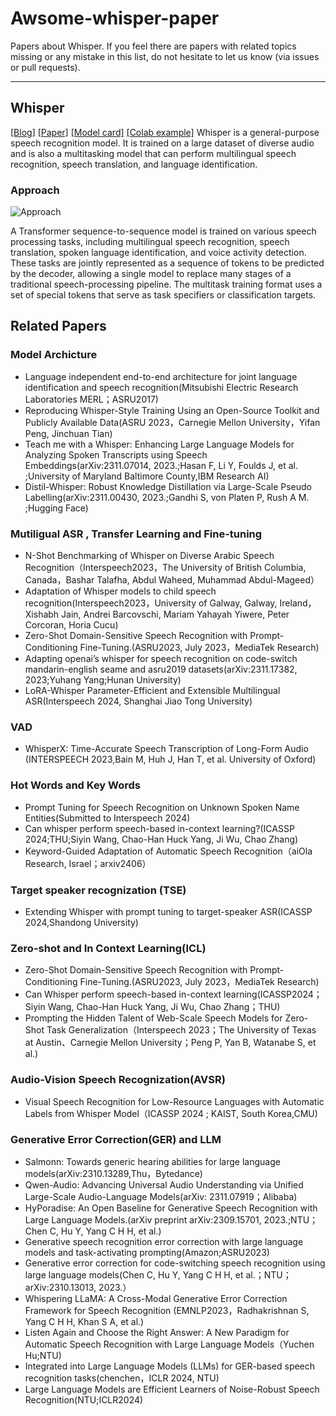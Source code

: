 # Awsome-whisper-paper

Papers about Whisper. If you feel there are papers with related topics missing or any mistake in this list, do not hesitate to let us know (via issues or pull requests). 

---


## Whisper

[[Blog]](https://openai.com/blog/whisper)
[[Paper]](https://arxiv.org/abs/2212.04356)
[[Model card]](https://github.com/openai/whisper/blob/main/model-card.md)
[[Colab example]](https://colab.research.google.com/github/openai/whisper/blob/master/notebooks/LibriSpeech.ipynb)
Whisper is a general-purpose speech recognition model. It is trained on a large dataset of diverse audio and is also a multitasking model that can perform multilingual speech recognition, speech translation, and language identification.


### Approach

![Approach](https://raw.githubusercontent.com/openai/whisper/main/approach.png)

A Transformer sequence-to-sequence model is trained on various speech processing tasks, including multilingual speech recognition, speech translation, spoken language identification, and voice activity detection. These tasks are jointly represented as a sequence of tokens to be predicted by the decoder, allowing a single model to replace many stages of a traditional speech-processing pipeline. The multitask training format uses a set of special tokens that serve as task specifiers or classification targets.



## Related Papers

### Model Archicture
* Language independent end-to-end architecture for joint language identification and speech recognition(Mitsubishi Electric Research Laboratories MERL；ASRU2017)
* Reproducing Whisper-Style Training Using an Open-Source Toolkit and Publicly Available Data(ASRU 2023，Carnegie Mellon University，Yifan Peng, Jinchuan Tian)
* Teach me with a Whisper: Enhancing Large Language Models for Analyzing Spoken Transcripts using Speech Embeddings(arXiv:2311.07014, 2023.;Hasan F, Li Y, Foulds J, et al. ;University of Maryland Baltimore County,IBM Research AI)
* Distil-Whisper: Robust Knowledge Distillation via Large-Scale Pseudo Labelling(arXiv:2311.00430, 2023.;Gandhi S, von Platen P, Rush A M. ;Hugging Face)

### Mutiligual ASR , Transfer Learning and Fine-tuning
* N-Shot Benchmarking of Whisper on Diverse Arabic Speech Recognition（Interspeech2023，The University of British Columbia, Canada，Bashar Talafha, Abdul Waheed, Muhammad Abdul-Mageed）
* Adaptation of Whisper models to child speech recognition(Interspeech2023，University of Galway, Galway, Ireland，Xishabh Jain, Andrei Barcovschi, Mariam Yahayah Yiwere, Peter Corcoran, Horia Cucu)
* Zero-Shot Domain-Sensitive Speech Recognition with Prompt-Conditioning Fine-Tuning.(ASRU2023, July 2023，MediaTek Research)
* Adapting openai’s whisper for speech recognition on code-switch mandarin-english seame and asru2019 datasets(arXiv:2311.17382, 2023;Yuhang Yang;Hunan University)
* LoRA-Whisper Parameter-Efficient and Extensible Multilingual ASR(Interspeech 2024, Shanghai Jiao Tong University)

### VAD
* WhisperX: Time-Accurate Speech Transcription of Long-Form Audio (INTERSPEECH 2023,Bain M, Huh J, Han T, et al. University of Oxford)


### Hot Words and Key Words
* Prompt Tuning for Speech Recognition on Unknown Spoken Name Entities(Submitted to Interspeech 2024)
* Can whisper perform speech-based in-context learning?(ICASSP 2024;THU;Siyin Wang, Chao-Han Huck Yang, Ji Wu, Chao Zhang)
* Keyword-Guided Adaptation of Automatic Speech Recognition（aiOla Research, Israel；arxiv2406）


### Target speaker recognization (TSE)
* Extending Whisper with prompt tuning to target-speaker ASR(ICASSP 2024,Shandong University)

### Zero-shot and In Context Learning(ICL)
* Zero-Shot Domain-Sensitive Speech Recognition with Prompt-Conditioning Fine-Tuning.(ASRU2023, July 2023，MediaTek Research)
* Can Whisper perform speech-based in-context learning(ICASSP2024；Siyin Wang, Chao-Han Huck Yang, Ji Wu, Chao Zhang；THU)
* Prompting the Hidden Talent of Web-Scale Speech Models for Zero-Shot Task Generalization（Interspeech 2023；The University of Texas at Austin、Carnegie Mellon University；Peng P, Yan B, Watanabe S, et al.)

### Audio-Vision Speech Recognization(AVSR)
* Visual Speech Recognition for Low-Resource Languages with Automatic Labels from Whisper Model（ICASSP 2024 ; KAIST, South Korea,CMU)


### Generative Error Correction(GER) and LLM
* Salmonn: Towards generic hearing abilities for large language models(arXiv:2310.13289,Thu，Bytedance)
* Qwen-Audio: Advancing Universal Audio Understanding via Unified Large-Scale Audio-Language Models(arXiv: 2311.07919；Alibaba)
* HyPoradise: An Open Baseline for Generative Speech Recognition with Large Language Models.(arXiv preprint arXiv:2309.15701, 2023.;NTU；Chen C, Hu Y, Yang C H H, et al.)
* Generative speech recognition error correction with large language models and task-activating prompting(Amazon;ASRU2023)
* Generative error correction for code-switching speech recognition using large language models(Chen C, Hu Y, Yang C H H, et al.；NTU；arXiv:2310.13013, 2023.）
* Whispering LLaMA: A Cross-Modal Generative Error Correction Framework for Speech Recognition (EMNLP2023，Radhakrishnan S, Yang C H H, Khan S A, et al.)
* Listen Again and Choose the Right Answer: A New Paradigm for Automatic Speech Recognition with Large Language Models（Yuchen Hu;NTU)
* Integrated into Large Language Models (LLMs) for GER-based speech recognition tasks(chenchen，ICLR 2024, NTU)
* Large Language Models are Efficient Learners of Noise-Robust Speech Recognition(NTU;ICLR2024)



